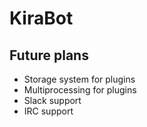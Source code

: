 # KiraBot

## Future plans

* Storage system for plugins
* Multiprocessing for plugins
* Slack support
* IRC support
